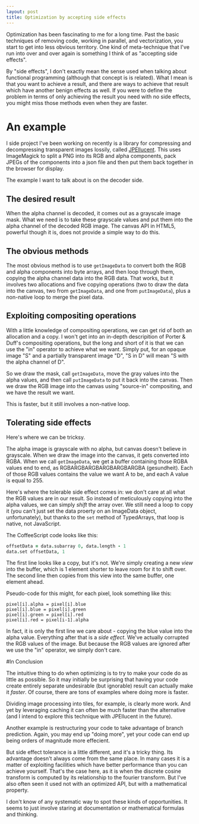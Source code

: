```yaml
---
layout: post
title: Optimization by accepting side effects
---
```


Optimization has been fascinating to me for a long time. Past the basic techniques of removing code,
working in parallel, and vectorization, you start to get into less obvious territory. One kind of
meta-technique that I've run into over and over again is something I think of as "accepting side 
effects".

By "side effects", I don't exactly mean the sense used when talking about functional programming
(although that concept is is related). What I mean is that you want to achieve a result, and there
are ways to achieve that result which have another benign effects as well. If you were to define the
problem in terms of only achieving the result you need with no side effects, you might miss those
methods even when they are faster.

# An example

I side project I've been working on recently is a library for compressing and decompressing
transparent images lossily, called [JPEllucent](https://github.com/osuushi/JPEllucent). This uses
ImageMagick to split a PNG into its RGB and alpha components, pack JPEGs of the components into a
json file and then put them back together in the browser for display.

The example I want to talk about is on the decoder side.

## The desired result

When the alpha channel is decoded, it comes out as a grayscale image mask. What we need is to take
these grayscale values and put them into the alpha channel of the decoded RGB image. The canvas API
in HTML5, powerful though it is, does not provide a simple way to do this.

## The obvious methods

The most obvious method is to use `getImageData` to convert both the RGB and alpha components into
byte arrays, and then loop through them, copying the alpha channel data into the RGB data. That
works, but it involves two allocations and five copying operations (two to draw the data into the
canvas, two from `getImageData`, and one from `putImageData`), plus a non-native loop to merge the
pixel data.

## Exploiting compositing operations

With a little knowledge of compositing operations, we can get rid of both an allocation and a copy.
I won't get into an in-depth descripition of Porter & Duff's compositing operations, but the long
and short of it is that we can use the "in" operator to achieve what we want. Simply put, for an
opaque image "S" and a partially transparent image "D", "S in D" will mean "S with the alpha channel
of D".

So we draw the mask, call `getImageData`, move the gray values into the alpha values, and then
call `putImageData` to put it back into the canvas. Then we draw the RGB image into the canvas using
"source-in" compositing, and we have the result we want.

This is faster, but it still involves a non-native loop.

## Tolerating side effects

Here's where we can be tricksy.

The alpha image is grayscale with no alpha, but canvas doesn't believe in grayscale. When we draw
the image into the canvas, it gets converted into RGBA. When we call `getImageData`, we get a buffer
containing those RGBA values end to end, as RGBARGBARGBARGBARGBARGBA (gesundheit). Each of those RGB
values contains the value we want A to be, and each A value is equal to 255.

Here's where the tolerable side effect comes in: we don't care at all what the RGB values are in our
result. So instead of meticulously copying into the alpha values, we can simply *shift* the array
over. We still need a loop to copy it (you can't just set the data proerty on an ImageData object,
unfortunately), but thanks to the `set` method of TypedArrays, that loop is native, not JavaScript.

The CoffeeScript code looks like this:

```coffeescript
offsetData = data.subarray 0, data.length - 1
data.set offsetData, 1
```

The first line looks like a copy, but it's not. We're simply creating a new *view* into the buffer,
which is 1 element shorter to leave room for it to shift over. The second line then copies from this
view into the same buffer, one element ahead.

Pseudo-code for this might, for each pixel, look something like this:

```
pixel[i].alpha = pixel[i].blue
pixel[i].blue = pixel[i].green
pixel[i].green = pixel[i].red
pixel[i].red = pixel[i-1].alpha
```

In fact, it is only the first line we care about - copying the blue value into the alpha value.
Everything after that is a *side effect*. We've actually corrupted the RGB values of the image. But
because the RGB values are ignored after we use the "in" operator, we simply don't care.

#In Conclusion

The intuitive thing to do when optimizing is to try to make your code do as little as possible. So
it may initially be surprising that having your code create entirely separate undesirable (but
ignorable) result can actually make it *faster*. Of course, there are tons of examples where doing
more is faster.

Dividing image processing into tiles, for example, is clearly more work. And yet by leveraging
caching it can often be much faster than the alternative (and I intend to explore this technique
with JPEllucent in the future).

Another example is restructuring your code to take advantage of branch prediction. Again, you may 
end up "doing more", yet your code can end up being orders of magnitude more effecient.

But side effect tolerance is a little different, and it's a tricky thing.  Its advantage doesn't
always come from the same place. In many cases it is a matter of exploiting facilities which have
better performance than you can achieve yourself. That's the case here, as it is when the discrete
cosine transform is computed by its relationship to the fourier transform. But I've also often seen
it used not with an optimized API, but with a mathematical property.

I don't know of any systematic way to spot these kinds of opportunities. It seems to just involve
staring at documentation or mathematical formulas and thinking.